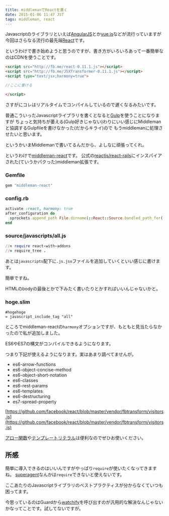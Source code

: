 ```yaml
---
title: middlemanでReactを書く
date: 2015-01-06 11:47 JST
tags: middleman, react
---
```


Javascriptのライブラリといえば[AngularJS](https://angularjs.org/)とか[vue.js](http://vuejs.org/)などが流行っていますが
今回はさらなる流行の最先端[React](http://facebook.github.io/react/)です。

というわけで書き始めようと思うのですが、書き方がいろいろあって一番簡単なのはCDNを使うことです。

```html
<script src="http://fb.me/react-0.11.1.js"></script>
<script src="http://fb.me/JSXTransformer-0.11.1.js"></script>
<script type="text/jsx;harmony=true">

//ここに書ける

</script>
```

さすがにコレはリアルタイムでコンパイルしているので遅くなるみたいです。

普通こういったJavascriptライブラリを書くとなると[Gulp](http://gulpjs.com/)を使うことになりますが
ちょっと気持ちが萎える(Gulp好きじゃない)わりにいい感じにMiddlemanと協調するGulpfileを書けなかった(だからキライ)ので
もうmiddlemanに処理させたいと思います。

というかいまMiddlemanで書いてるんだから、よしなに頑張ってくれ。

というわけで[middleman-react](https://github.com/plasticine/middleman-react)です。
公式の[reactjs/react-rails](https://github.com/reactjs/react-rails)にインスパイアされた(ていうかパクった)middleman拡張です。


### Gemfile
```ruby
gem "middleman-react"
```

### config.rb
```ruby
activate :react, harmony: true
after_configuration do
  sprockets.append_path File.dirname(::React::Source.bundled_path_for('react.js'))
end
```

### source/javascripts/all.js
```ruby
//= require react-with-addons
//= require_tree .
```

あとは`javascripts`配下に`.js.jsx`ファイルを追加していくといい感じに書けます。

簡単ですね。

HTMLのbodyの最後とかで下みたく書いたりとかすればいいんじゃないかと。

### hoge.slim
```slim
#hogehoge
= javascript_include_tag "all"
```

ところでmiddleman-reactの`harmony`オプションですが、もともと見当たらなかったので私が追加しました。

ES6やES7の構文がコンパイルできるようになります。

つまり下記が使えるようになります。実はあまり調べてませんが。

- es6-arrow-functions
- es6-object-concise-method
- es6-object-short-notation
- es6-classes
- es6-rest-params
- es6-templates
- es6-destructuring
- es7-spread-property

[https://github.com/facebook/react/blob/master/vendor/fbtransform/visitors.js](https://github.com/facebook/react/blob/master/vendor/fbtransform/visitors.js)

[アロー関数](https://developer.mozilla.org/ja/docs/Web/JavaScript/Reference/arrow_functions)や[テンプレートリテラル](http://tc39wiki.calculist.org/es6/template-strings/)は便利なのでぜひお使いください。

## 所感
簡単に導入できるのはいいんですがやっぱり`require`が使いたくなってきますね。
[superagent](https://github.com/visionmedia/superagent)なんかは`require`できないと使えないです。

ここあたりのJavascriptライブラリのベストプラクティスが分からなくていつも困ってます。

今思っているのはGuardから[watchify](https://github.com/substack/watchify)を呼び出すのが汎用的な解決なんじゃないかなってことです。試してないですが。
